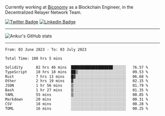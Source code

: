 Currently working at [Biconomy](https://biconomy.io/) as a Blockchain Engineer, in the Decentralized Relayer Network Team.

 [![Twitter Badge](https://img.shields.io/badge/-@ankurdubey521-1ca0f1?style=flat-square&labelColor=1ca0f1&logo=twitter&logoColor=white&link=https://twitter.com/ankurdubey521)](https://twitter.com/ankurdubey521) [![Linkedin Badge](https://img.shields.io/badge/-ankurdubey521-blue?style=flat-square&logo=Linkedin&logoColor=white&link=https://www.linkedin.com/in/ankurdubey521/)](https://www.linkedin.com/in/ankurdubey521/)

<hr/>

![Ankur's GitHub stats](https://github-readme-stats.vercel.app/api?username=ankurdubey521&count_private=true&theme=radical)

<hr/>

<!--START_SECTION:waka-->

```txt
From: 03 June 2023 - To: 03 July 2023

Total Time: 108 hrs 5 mins

Solidity      82 hrs 46 mins  ███████████████████░░░░░░   76.57 %
TypeScript    10 hrs 18 mins  ██▒░░░░░░░░░░░░░░░░░░░░░░   09.53 %
Rust          7 hrs 13 mins   █▓░░░░░░░░░░░░░░░░░░░░░░░   06.68 %
Other         2 hrs 19 mins   ▓░░░░░░░░░░░░░░░░░░░░░░░░   02.15 %
JSON          1 hr 56 mins    ▒░░░░░░░░░░░░░░░░░░░░░░░░   01.79 %
Bash          1 hr 27 mins    ▒░░░░░░░░░░░░░░░░░░░░░░░░   01.35 %
YAML          55 mins         ▒░░░░░░░░░░░░░░░░░░░░░░░░   00.85 %
Markdown      20 mins         ░░░░░░░░░░░░░░░░░░░░░░░░░   00.31 %
CSV           18 mins         ░░░░░░░░░░░░░░░░░░░░░░░░░   00.28 %
TOML          16 mins         ░░░░░░░░░░░░░░░░░░░░░░░░░   00.25 %
```

<!--END_SECTION:waka-->
